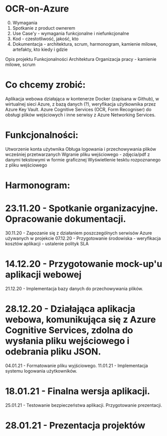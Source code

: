 # OCR-on-Azure

0. Wymagania
1. Spotkanie z product ownerem
2. Use Case'y - wymagania funkcjonalne i niefunkcjonalne
3. Kod - czestotliwość, jakość, kto
4. Dokumentacja - architektura, scrum, harmonogram, kamienie milowe, artefakty, kto kiedy i gdzie

Opis projektu
Funkcjonalności
Architektura
Organizacja pracy - kamienie milowe, scrum

# Co chcemy zrobić:
Aplikacja webowa działająca w kontenerze Docker (zapisana w Github), w wirtualnej sieci Azure, z bazą danych (?), weryfikacja użytkownika przez Azure Key Vault.
Azure Cognitive Services (OCR, Form Recogniser) do obsługi plików wejściowych i inne serwisy z Azure Networking Services.

# Funkcjonalności:
Utworzenie konta użytwnika
Obługa logowania i przechowywania plików wcześniej przetwarzanych
Wgranie pliku wejściowego - zdjęcia/pdf z danymi tekstowymi w formie graficznej
Wyświetlenie tesktu rozpoznanego z pliku wejściowego

# Harmonogram:
# 23.11.20 - Spotkanie organizacyjne. Opracowanie dokumentacji.
30.11.20 - Zapozanie się z działaniem poszczególnych serwisów Azure używanych w projekcie
07.12.20 - Przygotowanie środowiska - weryfikacja kosztów aplikacji - ustalenie polityk SLA
# 14.12.20 - Przygotowanie mock-up'u aplikacji webowej
21.12.20 - Implementacja bazy danych do przechowywania plików.
# 28.12.20 - Działająca aplikacja webowa, komunikująca się z Azure Cognitive Services, zdolna do wysłania pliku wejściowego i odebrania pliku JSON.
04.01.21 - Formatowanie pliku wyjściowego.
11.01.21 - Implementacja systemu logowania użytkowników.
# 18.01.21 - Finalna wersja aplikacji.
25.01.21 - Testowanie bezpieczeństwa aplikacji. Przygotowanie prezentacji.
# 28.01.21 - Prezentacja projektów




